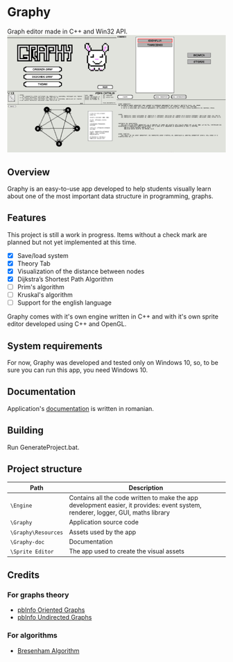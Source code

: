 # Graphy

Graph editor made in C++ and Win32 API.
![Graphy Layout](Graphy-doc/Screenshot.png)

## Overview

Graphy is an easy-to-use app developed to help students visually learn about one of the most important data structure in programming, graphs.

## Features

This project is still a work in progress. Items without a check mark are planned but not yet implemented at this time.

- [x] Save/load system 
- [x] Theory Tab
- [x] Visualization of the distance between nodes
- [x] Dijkstra’s Shortest Path Algorithm
- [ ] Prim's algorithm
- [ ] Kruskal's algorithm
- [ ] Support for the english language

Graphy comes with it's own engine written in C++ and with it's own sprite editor developed using C++ and OpenGL.

## System requirements

For now, Graphy was developed and tested only on Windows 10, so, to be sure you can run this app, you need Windows 10.

## Documentation

Application's [documentation](Graphy-doc/Documentatie.pdf) is written in romanian.

## Building

Run GenerateProject.bat.

## Project structure
Path | Description
-----|------------
`\Engine` | Contains all the code written to make the app development easier, it provides: event system, renderer, logger, GUI, maths library
`\Graphy` | Application source code
`\Graphy\Resources` | Assets used by the app
`\Graphy-doc` | Documentation
`\Sprite Editor` | The app used to create the visual assets

## Credits

### For graphs theory
* [pbInfo Oriented Graphs](https://www.pbinfo.ro/articole/509/grafuri-orientate)
* [pbInfo Undirected Graphs](https://www.pbinfo.ro/articole/810/grafuri-neorientate)

### For algorithms
* [Bresenham Algorithm](http://members.chello.at/~easyfilter/bresenham.html)
